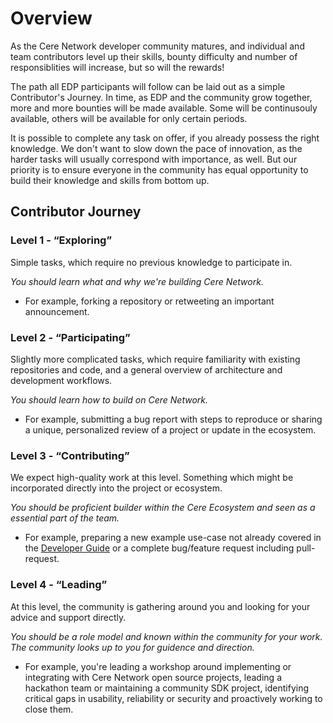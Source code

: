 # Overview

As the Cere Network developer community matures, and individual and team contributors level up their skills, bounty difficulty and number of responsiblities will increase, but so will the rewards!

The path all EDP participants will follow can be laid out as a simple Contributor's Journey. In time, as EDP and the community grow together, more and more bounties will be made available. Some will be continusouly available, others will be available for only certain periods. 

It is possible to complete any task on offer, if you already possess the right knowledge. We don't want to slow down the pace of innovation, as the harder tasks will usually correspond with importance, as well. But our priority is to ensure everyone in the community has equal opportunity to build their knowledge and skills from bottom up.

## Contributor Journey

### Level 1 - “Exploring”

Simple tasks, which require no previous knowledge to participate in. 

*You should learn what and why we're building Cere Network.*

- For example, forking a repository or retweeting an important announcement.

### Level 2 - “Participating”

Slightly more complicated tasks, which require familiarity with existing repositories and code, and a general overview of architecture and development workflows. 

*You should learn how to build on Cere Network.*

- For example, submitting a bug report with steps to reproduce or sharing a unique, personalized review of a project or update in the ecosystem.

### Level 3 - “Contributing”

We expect high-quality work at this level. Something which might be incorporated directly into the project or ecosystem. 

*You should be proficient builder within the Cere Ecosystem and seen as a essential part of the team.* 

- For example, preparing a new example use-case not already covered in the [Developer Guide](https://docs.cere.network/ddc/developer-guide/examples/) or a complete bug/feature request including pull-request.

### Level 4 - “Leading”

At this level, the community is gathering around you and looking for your advice and support directly. 

*You should be a role model and known within the community for your work. The community looks up to you for guidence and direction.*

- For example, you're leading a workshop around implementing or integrating with Cere Network open source projects, leading a hackathon team or maintaining a community SDK project, identifying critical gaps in usability, reliability or security and proactively working to close them.
